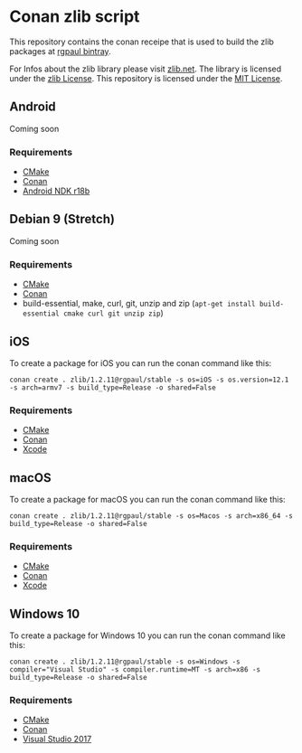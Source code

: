 # Conan zlib script

This repository contains the conan receipe that is used to build the zlib packages at [rgpaul bintray](https://bintray.com/manromen/rgpaul).

For Infos about the zlib library please visit [zlib.net](https://zlib.net).
The library is licensed under the [zlib License](https://zlib.net/zlib_license.html).
This repository is licensed under the [MIT License](LICENSE).

## Android

Coming soon

### Requirements

* [CMake](https://cmake.org/)
* [Conan](https://conan.io/)
* [Android NDK r18b](https://developer.android.com/ndk/downloads/)

## Debian 9 (Stretch)

Coming soon

### Requirements

* [CMake](https://cmake.org/)
* [Conan](https://conan.io/)
* build-essential, make, curl, git, unzip and zip (`apt-get install build-essential cmake curl git unzip zip`)

## iOS

To create a package for iOS you can run the conan command like this:

`conan create . zlib/1.2.11@rgpaul/stable -s os=iOS -s os.version=12.1 -s arch=armv7 -s build_type=Release -o shared=False`

### Requirements

* [CMake](https://cmake.org/)
* [Conan](https://conan.io/)
* [Xcode](https://developer.apple.com/xcode/)

## macOS

To create a package for macOS you can run the conan command like this:

`conan create . zlib/1.2.11@rgpaul/stable -s os=Macos -s arch=x86_64 -s build_type=Release -o shared=False`

### Requirements

* [CMake](https://cmake.org/)
* [Conan](https://conan.io/)
* [Xcode](https://developer.apple.com/xcode/)

## Windows 10

To create a package for Windows 10 you can run the conan command like this:

`conan create . zlib/1.2.11@rgpaul/stable -s os=Windows -s compiler="Visual Studio" -s compiler.runtime=MT -s arch=x86 -s build_type=Release -o shared=False`

### Requirements

* [CMake](https://cmake.org/)
* [Conan](https://conan.io/)
* [Visual Studio 2017](https://visualstudio.microsoft.com/de/downloads/)
